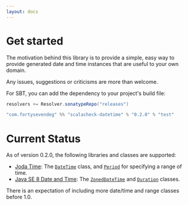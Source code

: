 ```yaml
---
layout: docs
---
```


# Get started

The motivation behind this library is to provide a simple, easy way to provide generated date and time instances that are useful to your own domain.

Any issues, suggestions or criticisms are more than welcome.

For SBT, you can add the dependency to your project's build file:

```scala
resolvers += Resolver.sonatypeRepo("releases")

"com.fortysevendeg" %% "scalacheck-datetime" % "0.2.0" % "test"
```

# Current Status

As of version 0.2.0, the following libraries and classes are supported:

  * [Joda Time](http://www.joda.org/joda-time/): The [`DateTime`](http://joda-time.sourceforge.net/apidocs/org/joda/time/DateTime.html) class, and [`Period`](http://joda-time.sourceforge.net/apidocs/org/joda/time/Period.html) for specifying a range of time.
  * [Java SE 8 Date and Time](http://www.oracle.com/technetwork/articles/java/jf14-date-time-2125367.html): The [`ZonedDateTime`](https://docs.oracle.com/javase/8/docs/api/java/time/ZonedDateTime.html) and [`Duration`](https://docs.oracle.com/javase/8/docs/api/java/time/Duration.html) classes.

There is an expectation of including more date/time and range classes before 1.0.
